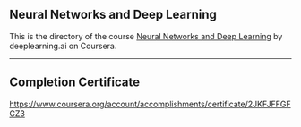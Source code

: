 ## Neural Networks and Deep Learning

This is the directory of the course [Neural Networks and Deep Learning](https://www.coursera.org/learn/neural-networks-deep-learning/) by deeplearning.ai on Coursera.

---

## Completion Certificate
https://www.coursera.org/account/accomplishments/certificate/2JKFJFFGFCZ3
